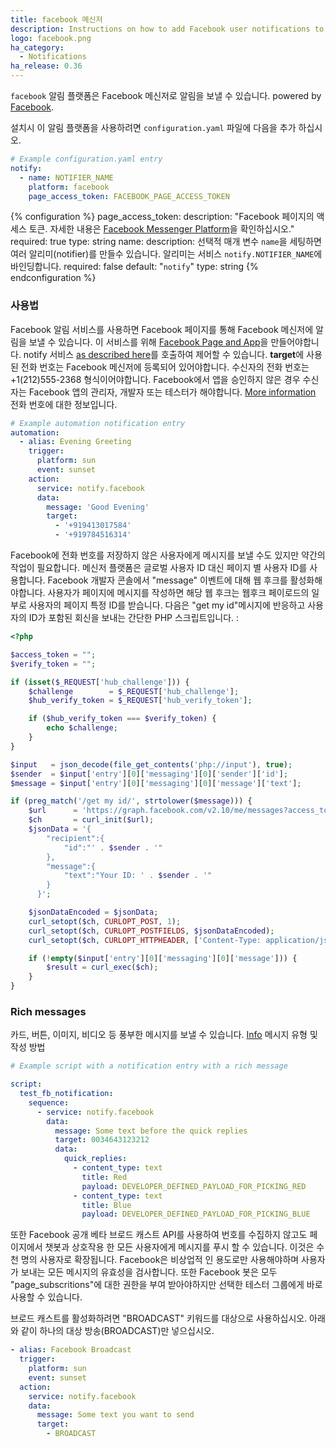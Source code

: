 ```yaml
---
title: facebook 메신저
description: Instructions on how to add Facebook user notifications to Home Assistant.
logo: facebook.png
ha_category:
  - Notifications
ha_release: 0.36
---
```


`facebook` 알림 플랫폼은 Facebook 메신저로 알림을 보낼 수 있습니다. powered by [Facebook](https://facebook.com).
 

설치시 이 알림 플랫폼을 사용하려면 `configuration.yaml` 파일에 다음을 추가 하십시오.

```yaml
# Example configuration.yaml entry
notify:
  - name: NOTIFIER_NAME
    platform: facebook
    page_access_token: FACEBOOK_PAGE_ACCESS_TOKEN
```

{% configuration %}
page_access_token:
  description: "Facebook 페이지의 액세스 토큰. 자세한 내용은 [Facebook Messenger Platform](https://developers.facebook.com/docs/messenger-platform/guides/setup)을 확인하십시오." 
  required: true
  type: string
name:
  description: 선택적 매개 변수 `name`을 세팅하면 여러 알리미(notifier)를 만들수 있습니다. 알리미는 서비스 `notify.NOTIFIER_NAME`에 바인딩합니다.
  required: false
  default: "`notify`"
  type: string
{% endconfiguration %}

### 사용법

Facebook 알림 서비스를 사용하면 Facebook 페이지를 통해 Facebook 메신저에 알림을 보낼 수 있습니다. 이 서비스를 위해 [Facebook Page and App](https://developers.facebook.com/docs/messenger-platform/guides/quick-start)을 만들어야합니다. notify 서비스 [as described here](/integrations/notify/)를 호출하여 제어할 수 있습니다.
**target**에 사용된 전화 번호는 Facebook 메신저에 등록되어 있어야합니다. 수신자의 전화 번호는 +1(212)555-2368 형식이어야합니다. Facebook에서 앱을 승인하지 않은 경우 수신자는 Facebook 앱의 관리자, 개발자 또는 테스터가 해야합니다. [More information](https://developers.facebook.com/docs/messenger-platform/send-api-reference#phone_number) 전화 번호에 대한 정보입니다.

```yaml
# Example automation notification entry
automation:
  - alias: Evening Greeting
    trigger:
      platform: sun
      event: sunset
    action:
      service: notify.facebook
      data:
        message: 'Good Evening'
        target:
          - '+919413017584'
          - '+919784516314'
```

Facebook에 전화 번호를 저장하지 않은 사용자에게 메시지를 보낼 수도 있지만 약간의 작업이 필요합니다. 메신저 플랫폼은 글로벌 사용자 ID 대신 페이지 별 사용자 ID를 사용합니다. Facebook 개발자 콘솔에서 "message" 이벤트에 대해 웹 후크를 활성화해야합니다. 사용자가 페이지에 메시지를 작성하면 해당 웹 후크는 웹후크 페이로드의 일부로 사용자의 페이지 특정 ID를 받습니다. 다음은 "get my id"메시지에 반응하고 사용자의 ID가 포함된 회신을 보내는 간단한 PHP 스크립트입니다. :

```php
<?php

$access_token = "";
$verify_token = "";

if (isset($_REQUEST['hub_challenge'])) {
    $challenge        = $_REQUEST['hub_challenge'];
    $hub_verify_token = $_REQUEST['hub_verify_token'];

    if ($hub_verify_token === $verify_token) {
        echo $challenge;
    }
}

$input   = json_decode(file_get_contents('php://input'), true);
$sender  = $input['entry'][0]['messaging'][0]['sender']['id'];
$message = $input['entry'][0]['messaging'][0]['message']['text'];

if (preg_match('/get my id/', strtolower($message))) {
    $url      = 'https://graph.facebook.com/v2.10/me/messages?access_token=' . $access_token;
    $ch       = curl_init($url);
    $jsonData = '{
        "recipient":{
            "id":"' . $sender . '"
        },
        "message":{
            "text":"Your ID: ' . $sender . '"
        }
      }';

    $jsonDataEncoded = $jsonData;
    curl_setopt($ch, CURLOPT_POST, 1);
    curl_setopt($ch, CURLOPT_POSTFIELDS, $jsonDataEncoded);
    curl_setopt($ch, CURLOPT_HTTPHEADER, ['Content-Type: application/json']);

    if (!empty($input['entry'][0]['messaging'][0]['message'])) {
        $result = curl_exec($ch);
    }
}

```

### Rich messages
카드, 버튼, 이미지, 비디오 등 풍부한 메시지를 보낼 수 있습니다. [Info](https://developers.facebook.com/docs/messenger-platform/send-api-reference) 메시지 유형 및 작성 방법

```yaml
# Example script with a notification entry with a rich message

script:
  test_fb_notification:
    sequence:
      - service: notify.facebook
        data:
          message: Some text before the quick replies
          target: 0034643123212
          data:
            quick_replies:
              - content_type: text
                title: Red
                payload: DEVELOPER_DEFINED_PAYLOAD_FOR_PICKING_RED
              - content_type: text
                title: Blue
                payload: DEVELOPER_DEFINED_PAYLOAD_FOR_PICKING_BLUE
```

또한 Facebook 공개 베타 브로드 캐스트 API를 사용하여 번호를 수집하지 않고도 페이지에서 챗봇과 상호작용 한 모든 사용자에게 메시지를 푸시 할 수 있습니다. 이것은 수천 명의 사용자로 확장됩니다. Facebook은 비상업적 인 용도로만 사용해야하며 사용자가 보내는 모든 메시지의 유효성을 검사합니다. 또한 Facebook 봇은 모두 "page_subscritions"에 대한 권한을 부여 받아야하지만 선택한 테스터 그룹에게 바로 사용할 수 있습니다.

브로드 캐스트를 활성화하려면 "BROADCAST" 키워드를 대상으로 사용하십시오. 아래와 같이 하나의 대상 방송(BROADCAST)만 넣으십시오.

```yaml
- alias: Facebook Broadcast
  trigger:
    platform: sun
    event: sunset
  action:
    service: notify.facebook
    data:
      message: Some text you want to send
      target:
        - BROADCAST
```
